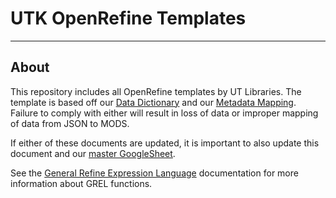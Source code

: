 # UTK OpenRefine Templates

---

## About

This repository includes all OpenRefine templates by UT Libraries.  The template is based off our 
[Data Dictionary](https://wiki.lib.utk.edu/display/DLP/UTK+Data+Dictionary) and our 
[Metadata Mapping](https://wiki.lib.utk.edu/display/DLP/UTK+MODS+Mapping). Failure to comply with either will result in
loss of data or improper mapping of data from JSON to MODS.

If either of these documents are updated, it is important to also update this document and our 
[master GoogleSheet](https://docs.google.com/spreadsheets/d/1i8rFqPJTOlriqWSxjXgdHvcQ-bn87Wax0SExwK5k648/edit).

See the [General Refine Expression Language](https://github.com/OpenRefine/OpenRefine/wiki/General-Refine-Expression-Language)
documentation for more information about GREL functions.



